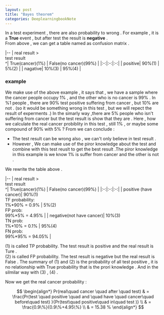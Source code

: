 ```yaml
---
layout: post
title: "Bayes theorem"
categories: DeeplearningbookNote
---
```


In a test experiment , there are also probability to wrong . For example , it is a **True** event , but after test the result is **negative** .  
From above , we can get a table named as confusion matrix .  

|--
| real result ><br>test result <br>^| True(cancer)(1%) | False(no cancer)(99%) |
|:-:|:-:|:-:|
| positive| 90%(1) | 5%(2) |
| nagative| 10%(3) | 95%(4) |

### example  

We make use of the above example , it says that , we have a sample where the cancer people occupy 1% , and the other who is no cancer is 99% . In %1 people , there are 90% test positive suffering from cancer , but 10% are not . (so it would be something wrong in this test , but we will repect the result of experments .) In the simarly way ,there are 5% people who isn't suffering from cancer but the test result is show that they are .  Here , how we calculate the real cancer probiblity in this test , still 1% , or maybe some compound of 90% with 5% ?
From we can conclude : 
+ The test result can be wrong also , we can't only believe in test result . 
+ However , We can make use of the piror knowledge about the test and combine with this test reuslt to get the best result .The piror knowledge in this example is we know 1% is suffer from cancer and the other is not . 


We rewrite the table above .

|--
| real result ><br>test result <br>^| True(cancer)(1%) | False(no cancer)(99%) |
|:-:|:-:|:-:|
| positive (have cancer)| 90%(1)<br>TF probability:<br>1%*90% = 0.9% | 5%(2)<br>FP prob:<br>99%*5% = 4.95% |
| negative(not have cancer)| 10%(3)<br> TN prob:<br>1%*10% = 0.1% | 95%(4)<br>FN prob:<br>99%*95% = 94.05% |

(1) is called TP probability. The test result is positive and the real result is Ture .  
(2) is called FP probability. The test result is negative but the real result is False .
The summary of (1) and (2) is the probability of all test positive , it is no relationship with True probability that is the prori knowledge .
And in the silmilar way with (3) , (4) . 

Now we get the real cancer probability :

$$
\begin{align*}
Pr(real\quad cancer \quad after \quad test) & = \frac{Pr(test \quad positive \quad and \quad have \quad cancer\quad before\quad test) }{Pr(test\quad positive\quad in\quad test )} \\
& =  \frac{0.9\%}{0.9\%+4.95\%} \\
& =  15.38 %
\end{align*}
$$

